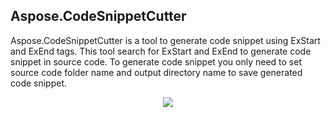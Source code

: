 ## Aspose.CodeSnippetCutter

Aspose.CodeSnippetCutter is a tool to generate code snippet using ExStart and ExEnd tags. This tool search for ExStart and ExEnd to generate code snippet in source code. To generate code snippet you only need to set source code folder name and output directory name to save generated code snippet.

<p align="center">

  <a title="Download complete Aspose.CodeSnippetCutter source code" href="https://github.com/naeem244/Aspose.CodeSnippetCutter/archive/master.zip">
	<img src="https://raw.github.com/AsposeExamples/java-examples-dashboard/master/images/downloadZip-Button-Large.png" />
  </a>
</p>



